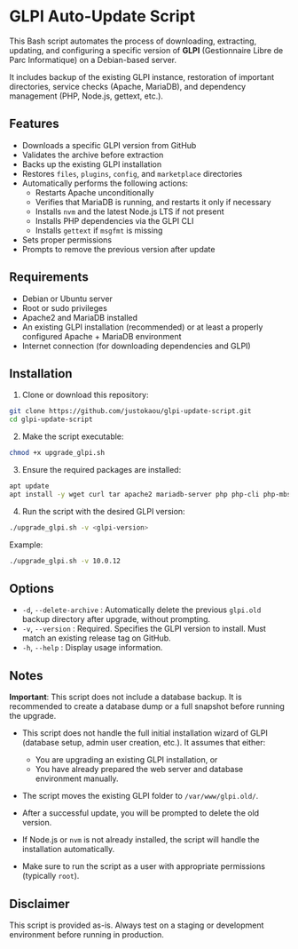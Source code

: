 # GLPI Auto-Update Script

This Bash script automates the process of downloading, extracting, updating, and configuring a specific version of **GLPI** (Gestionnaire Libre de Parc Informatique) on a Debian-based server.

It includes backup of the existing GLPI instance, restoration of important directories, service checks (Apache, MariaDB), and dependency management (PHP, Node.js, gettext, etc.).

## Features

- Downloads a specific GLPI version from GitHub
- Validates the archive before extraction
- Backs up the existing GLPI installation
- Restores `files`, `plugins`, `config`, and `marketplace` directories
- Automatically performs the following actions:
  - Restarts Apache unconditionally
  - Verifies that MariaDB is running, and restarts it only if necessary
  - Installs `nvm` and the latest Node.js LTS if not present
  - Installs PHP dependencies via the GLPI CLI
  - Installs `gettext` if `msgfmt` is missing
- Sets proper permissions
- Prompts to remove the previous version after update

## Requirements

- Debian or Ubuntu server
- Root or sudo privileges
- Apache2 and MariaDB installed
- An existing GLPI installation (recommended) or at least a properly configured Apache + MariaDB environment
- Internet connection (for downloading dependencies and GLPI)

## Installation

1. Clone or download this repository:

```bash
git clone https://github.com/justokaou/glpi-update-script.git
cd glpi-update-script
```

2. Make the script executable:

```bash
chmod +x upgrade_glpi.sh
```

3. Ensure the required packages are installed:

```bash
apt update
apt install -y wget curl tar apache2 mariadb-server php php-cli php-mbstring php-curl php-dom php-mysql php-intl php-xml php-zip php-bz2 php-gd php-imap php-apcu php-cas php-ldap
```

4. Run the script with the desired GLPI version:

```bash
./upgrade_glpi.sh -v <glpi-version>
```

Example:

```bash
./upgrade_glpi.sh -v 10.0.12
```

## Options

- `-d`, `--delete-archive` : Automatically delete the previous `glpi.old` backup directory after upgrade, without prompting.
- `-v`, `--version` <version> : Required. Specifies the GLPI version to install. Must match an existing release tag on GitHub.
- `-h`, `--help` : Display usage information.

## Notes

**Important**: This script does not include a database backup. It is recommended to create a database dump or a full snapshot before running the upgrade.

- This script does not handle the full initial installation wizard of GLPI (database setup, admin user creation, etc.). It assumes that either:
    - You are upgrading an existing GLPI installation, or
    - You have already prepared the web server and database environment manually.

- The script moves the existing GLPI folder to `/var/www/glpi.old/`.
- After a successful update, you will be prompted to delete the old version.
- If Node.js or `nvm` is not already installed, the script will handle the installation automatically.
- Make sure to run the script as a user with appropriate permissions (typically `root`).

## Disclaimer

This script is provided as-is. Always test on a staging or development environment before running in production.
